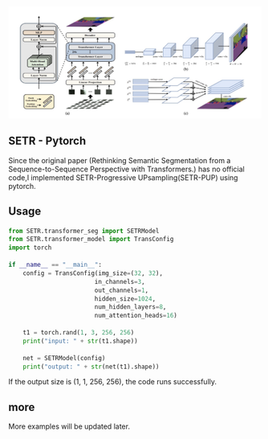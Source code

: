 
<img src="./SETR.png" width="800px"></img>

## SETR - Pytorch

Since the original paper (Rethinking Semantic Segmentation from a Sequence-to-Sequence Perspective with Transformers.) has no official code,I implemented SETR-Progressive UPsampling(SETR-PUP) using pytorch.

## Usage

```python
from SETR.transformer_seg import SETRModel
from SETR.transformer_model import TransConfig
import torch 

if __name__ == "__main__":
    config = TransConfig(img_size=(32, 32), 
                        in_channels=3, 
                        out_channels=1, 
                        hidden_size=1024, 
                        num_hidden_layers=8, 
                        num_attention_heads=16)

    t1 = torch.rand(1, 3, 256, 256)
    print("input: " + str(t1.shape))

    net = SETRModel(config)
    print("output: " + str(net(t1).shape))

```
If the output size is (1, 1, 256, 256), the code runs successfully.

## more
More examples will be updated later.